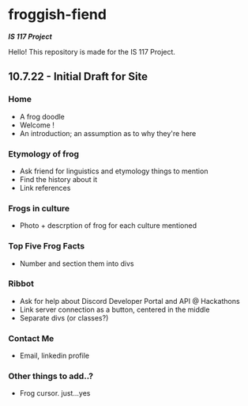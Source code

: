 # froggish-fiend
***IS 117 Project***

Hello! This repository is made for the IS 117 Project.

## 10.7.22 - Initial Draft for Site

### Home
* A frog doodle
* Welcome !
* An introduction; an assumption as to why they're here

### Etymology of frog
* Ask friend for linguistics and etymology things to mention
* Find the history about it
* Link references

### Frogs in culture
* Photo + descrption of frog for each culture mentioned

### Top Five Frog Facts
* Number and section them into divs

### Ribbot
* Ask for help about Discord Developer Portal and API @ Hackathons
* Link server connection as a button, centered in the middle
* Separate divs (or classes?)

### Contact Me
* Email, linkedin profile

### Other things to add..?
* Frog cursor. just...yes
